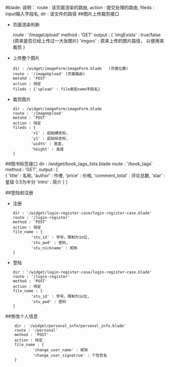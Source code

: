 #blade:
		说明：
		route : 该页面渲染的路由,
		action : 提交处理的路由,
		fileds : input输入字段名,
		dir : 该文件的路径
##图片上传裁剪接口
*    页面渲染判断

		route : '/imageUpload'
		method : 'GET'
		output : {
				'imgExists' : true/false (原来是否已经上传过一大张图片)
				'imgsrc' : 原来上传的图片路径， 以便用来裁剪
		}
		
*	上传整个图片

		dir : /widget/imageForm/imageForm.blade   (页面位置)
		route : '/imageUpload' (页面路由)
		metohd : 'POST'  
		action : 待定
		fileds : {'upload' : file类型name字段名}

*	裁剪图片

		dir : /widget/imageForm/imageForm.blade
		route : '/imageUpload'
		metohd : 'POST'  
		action : 待定
		fileds : {
				'x1' : 起始横坐标,
				'y1' : 起始纵坐标,
				'width' : 宽度,
				'height' : 高度						
		}

##图书标签接口
		dir : /widget/book_tags_lists.blade
		route : '/book_tags'
		method : 'GET',
		output : [    
				{
					'title' : 名称,
					'author' : 作者,
					'price' : 价格,
					'comment_total' : 评论总数,
					'star' : 星级 0.5为半分
					'intro' : 简介
				}
		]

##登陆和注册
*	注册
	
		dir : '/widget/login-register-case/login-register-case.blade'
		route : '/login-register'
		method : 'POST'
		action : 待定
		file_name : {
				'stu_id' : 学号，限制为1o位,
				'stu_pwd' : 密码,
				'stu_nickname' : 昵称
		}
*	登陆
		
		dir : '/widget/login-register-case/login-register-case.blade'
		route : '/login-register'
		method : 'POST'
		action : 待定
		file_name : {
				'stu_id' : 学号，限制为1o位,
				'stu_pwd' : 密码
		}

##修改个人信息
		
		dir : '/widget/personal_info/personal_info.blade'
		route : '/personal'
		method : 'POST'
		action : 待定
		file_name : {
				'change_user_name' : 昵称
				'change_user_signatrue' : 个性签名 
		}